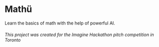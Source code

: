 # Mathü
Learn the basics of math with the help of powerful AI.

###### This project was created for the Imagine Hackathon pitch competition in Toronto
